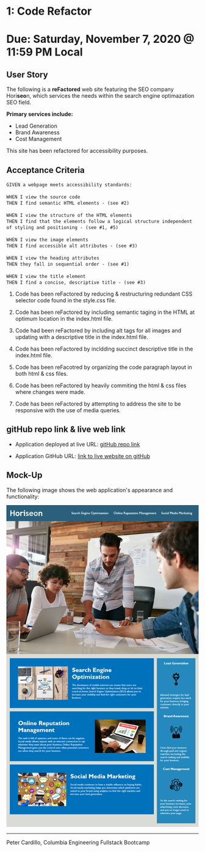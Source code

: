 # 1: Code Refactor
# Due: Saturday, November 7, 2020 @ 11:59 PM Local 


## User Story

The following is a **reFactored** web site featuring the SEO company Hori**seo**n, which services the needs within the search engine optimazation SEO field.

**Primary services include:**
* Lead Generation
* Brand Awareness
* Cost Management

This site has been refactored for accessibility purposes.  


## Acceptance Criteria

```
GIVEN a webpage meets accessibility standards:

WHEN I view the source code
THEN I find semantic HTML elements - (see #2)

WHEN I view the structure of the HTML elements
THEN I find that the elements follow a logical structure independent of styling and positioning - (see #1, #5)

WHEN I view the image elements
THEN I find accessible alt attributes - (see #3)

WHEN I view the heading attributes
THEN they fall in sequential order - (see #1)

WHEN I view the title element
THEN I find a concise, descriptive title - (see #3)
```

1. Code has been reFactored by reducing & restructuring redundant CSS selector code found in the style.css file.

2. Code has been reFactored by including semantic taging in the HTML at optimum location in the index.html file.

3. Code had been reFactored by including alt tags for all images and updating with a descriptive title in the index.html file.

4. Code has been reFactored by incldding succinct descriptive title in the index.html file.

5. Code has been reFacotred by organizing the code paragraph layout in both html & css files.

6. Code has been reFactored by heavily commiting the html & css files where changes were made.

7. Code has been reFactored by attempting to address the site to be responsive with the use of media queries.





## gitHub repo link & live web link

* Application deployed at live URL:
[gitHub repo link](https://github.com/streamingTurtles/1-codeRefactorHW_PAC)

* Application GitHub URL:
[link to live website on gitHub](https://streamingturtles.github.io/1-codeRefactorHW_PAC/)




## Mock-Up

The following image shows the web application's appearance and functionality:

![code refactor demo](./Assets/01-html-css-git-homework-demo.png)




- - -
Peter Cardillo, Columbia Engineering Fullstack Bootcamp
